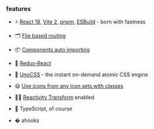 ### features

- ⚡️ [React 18](https://reactjs.org/), [Vite 2](https://github.com/vitejs/vite), [pnpm](https://pnpm.js.org/), [ESBuild](https://github.com/evanw/esbuild) - born with fastness

- 🗂 [File based routing]()

- 📦 [Components auto importing]()

- 🍍 [Redux-React](https://redux.js.org/introduction/getting-started)

- 🎨 [UnoCSS](https://github.com/antfu/unocss) - the instant on-demand atomic CSS engine

- 😃 [Use icons from any icon sets with classes](https://github.com/antfu/unocss/tree/main/packages/preset-icons)

- 🤙🏻 [Reactivity Transform](https://vuejs.org/guide/extras/reactivity-transform.html) enabled

- 🦾 TypeScript, of course

- � ahooks
